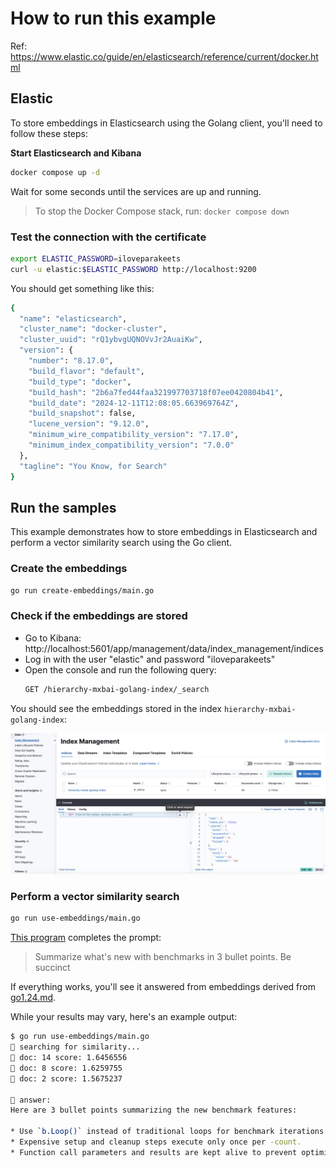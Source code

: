 # How to run this example

Ref: https://www.elastic.co/guide/en/elasticsearch/reference/current/docker.html

## Elastic
To store embeddings in Elasticsearch using the Golang client, you'll need to follow these steps:

**Start Elasticsearch and Kibana**
```bash
docker compose up -d
```

Wait for some seconds until the services are up and running.

> To stop the Docker Compose stack, run: `docker compose down`

### Test the connection with the certificate

```bash
export ELASTIC_PASSWORD=iloveparakeets
curl -u elastic:$ELASTIC_PASSWORD http://localhost:9200
```

You should get something like this:
```bash
{
  "name": "elasticsearch",
  "cluster_name": "docker-cluster",
  "cluster_uuid": "rQ1ybvgUQNOVvJr2AuaiKw",
  "version": {
    "number": "8.17.0",
    "build_flavor": "default",
    "build_type": "docker",
    "build_hash": "2b6a7fed44faa321997703718f07ee0420804b41",
    "build_date": "2024-12-11T12:08:05.663969764Z",
    "build_snapshot": false,
    "lucene_version": "9.12.0",
    "minimum_wire_compatibility_version": "7.17.0",
    "minimum_index_compatibility_version": "7.0.0"
  },
  "tagline": "You Know, for Search"
}
```

## Run the samples

This example demonstrates how to store embeddings in Elasticsearch and perform a vector similarity search using the Go client.

### Create the embeddings

```bash
go run create-embeddings/main.go
```

### Check if the embeddings are stored

- Go to Kibana: http://localhost:5601/app/management/data/index_management/indices
- Log in with the user "elastic" and password "iloveparakeets"
- Open the console and run the following query:
    ```bash
    GET /hierarchy-mxbai-golang-index/_search
    ```
You should see the embeddings stored in the index `hierarchy-mxbai-golang-index`:

![Kibana](./imgs/kibana.png)

### Perform a vector similarity search

```bash
go run use-embeddings/main.go
```

[This program](use-embeddings/main.go) completes the prompt:
> Summarize what's new with benchmarks in 3 bullet points. Be succinct

If everything works, you'll see it answered from embeddings derived from [go1.24.md](create-embeddings/go1.24.md).

While your results may vary, here's an example output:
```bash
$ go run use-embeddings/main.go
🔎 searching for similarity...
📝 doc: 14 score: 1.6456556
📝 doc: 8 score: 1.6259755
📝 doc: 2 score: 1.5675237

🤖 answer:
Here are 3 bullet points summarizing the new benchmark features:

* Use `b.Loop()` instead of traditional loops for benchmark iterations.
* Expensive setup and cleanup steps execute only once per -count.
* Function call parameters and results are kept alive to prevent optimization.
```
